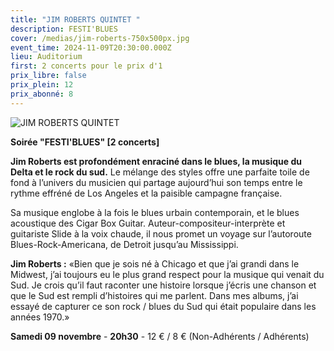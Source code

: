 ```yaml
---
title: "JIM ROBERTS QUINTET "
description: FESTI'BLUES
cover: /medias/jim-roberts-750x500px.jpg
event_time: 2024-11-09T20:30:00.000Z
lieu: Auditorium
first: 2 concerts pour le prix d'1
prix_libre: false
prix_plein: 12
prix_abonné: 8
---
```

![JIM ROBERTS QUINTET ](/medias/jim-roberts-750x500px.jpg "FESTI'BLUES")

**Soirée "FESTI'BLUES" \[2 concerts]**

**Jim Roberts est profondément enraciné dans le blues, la musique du Delta et le rock du sud.** Le mélange des styles offre une parfaite toile de fond à l’univers du musicien qui partage aujourd’hui son temps entre le rythme effréné de Los Angeles et la paisible campagne française. 

Sa musique englobe à la fois le blues urbain contemporain, et le blues acoustique des Cigar Box Guitar. 
Auteur-compositeur-interprète et guitariste Slide à la voix chaude, il nous promet un voyage sur l’autoroute Blues-Rock-Americana, de Detroit jusqu’au Mississippi. 

**Jim Roberts :** «Bien que je sois né à Chicago et que j’ai grandi dans le Midwest, j’ai toujours eu le plus grand respect pour la musique qui venait du Sud. Je crois qu’il faut raconter une histoire lorsque j’écris une chanson et que le Sud est rempli d’histoires qui me parlent. Dans mes albums, j’ai essayé de capturer ce son rock / blues du Sud qui était populaire dans les années 1970.»

**Samedi 09 novembre** - **20h30** - 12 € / 8 € (Non-Adhérents / Adhérents)